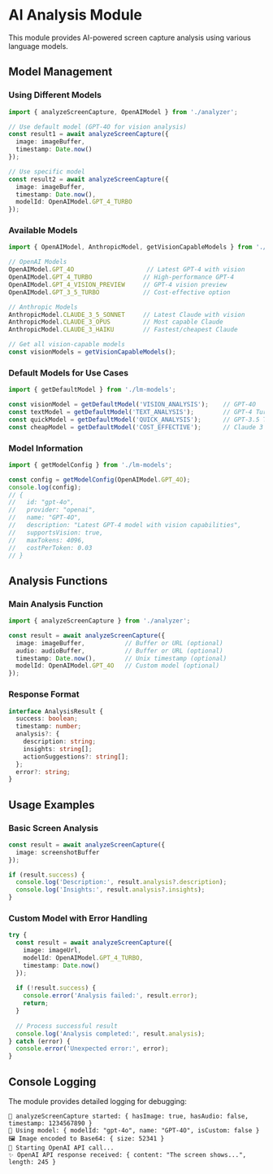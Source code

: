# AI Analysis Module

This module provides AI-powered screen capture analysis using various language models.

## Model Management

### Using Different Models

```typescript
import { analyzeScreenCapture, OpenAIModel } from './analyzer';

// Use default model (GPT-4O for vision analysis)
const result1 = await analyzeScreenCapture({
  image: imageBuffer,
  timestamp: Date.now()
});

// Use specific model
const result2 = await analyzeScreenCapture({
  image: imageBuffer,
  timestamp: Date.now(),
  modelId: OpenAIModel.GPT_4_TURBO
});
```

### Available Models

```typescript
import { OpenAIModel, AnthropicModel, getVisionCapableModels } from './lm-models';

// OpenAI Models
OpenAIModel.GPT_4O                    // Latest GPT-4 with vision
OpenAIModel.GPT_4_TURBO              // High-performance GPT-4
OpenAIModel.GPT_4_VISION_PREVIEW     // GPT-4 vision preview
OpenAIModel.GPT_3_5_TURBO            // Cost-effective option

// Anthropic Models
AnthropicModel.CLAUDE_3_5_SONNET     // Latest Claude with vision
AnthropicModel.CLAUDE_3_OPUS         // Most capable Claude
AnthropicModel.CLAUDE_3_HAIKU        // Fastest/cheapest Claude

// Get all vision-capable models
const visionModels = getVisionCapableModels();
```

### Default Models for Use Cases

```typescript
import { getDefaultModel } from './lm-models';

const visionModel = getDefaultModel('VISION_ANALYSIS');    // GPT-4O
const textModel = getDefaultModel('TEXT_ANALYSIS');        // GPT-4 Turbo
const quickModel = getDefaultModel('QUICK_ANALYSIS');      // GPT-3.5 Turbo
const cheapModel = getDefaultModel('COST_EFFECTIVE');      // Claude 3 Haiku
```

### Model Information

```typescript
import { getModelConfig } from './lm-models';

const config = getModelConfig(OpenAIModel.GPT_4O);
console.log(config);
// {
//   id: "gpt-4o",
//   provider: "openai",
//   name: "GPT-4O", 
//   description: "Latest GPT-4 model with vision capabilities",
//   supportsVision: true,
//   maxTokens: 4096,
//   costPerToken: 0.03
// }
```

## Analysis Functions

### Main Analysis Function

```typescript
import { analyzeScreenCapture } from './analyzer';

const result = await analyzeScreenCapture({
  image: imageBuffer,           // Buffer or URL (optional)
  audio: audioBuffer,           // Buffer or URL (optional)
  timestamp: Date.now(),        // Unix timestamp (optional)
  modelId: OpenAIModel.GPT_4O   // Custom model (optional)
});
```

### Response Format

```typescript
interface AnalysisResult {
  success: boolean;
  timestamp: number;
  analysis?: {
    description: string;
    insights: string[];
    actionSuggestions?: string[];
  };
  error?: string;
}
```

## Usage Examples

### Basic Screen Analysis

```typescript
const result = await analyzeScreenCapture({
  image: screenshotBuffer
});

if (result.success) {
  console.log('Description:', result.analysis?.description);
  console.log('Insights:', result.analysis?.insights);
}
```

### Custom Model with Error Handling

```typescript
try {
  const result = await analyzeScreenCapture({
    image: imageUrl,
    modelId: OpenAIModel.GPT_4_TURBO,
    timestamp: Date.now()
  });
  
  if (!result.success) {
    console.error('Analysis failed:', result.error);
    return;
  }
  
  // Process successful result
  console.log('Analysis completed:', result.analysis);
} catch (error) {
  console.error('Unexpected error:', error);
}
```

## Console Logging

The module provides detailed logging for debugging:

```
🔬 analyzeScreenCapture started: { hasImage: true, hasAudio: false, timestamp: 1234567890 }
🤖 Using model: { modelId: "gpt-4o", name: "GPT-4O", isCustom: false }
🖼️ Image encoded to Base64: { size: 52341 }
📡 Starting OpenAI API call...
✨ OpenAI API response received: { content: "The screen shows...", length: 245 }
```
